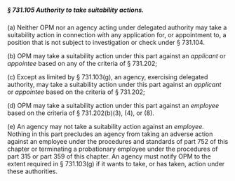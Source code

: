 ##### § 731.105 Authority to take suitability actions. #####

(a) Neither OPM nor an agency acting under delegated authority may take a suitability action in connection with any application for, or appointment to, a position that is not subject to investigation or check under § 731.104.

(b) OPM may take a suitability action under this part against an *applicant* or *appointee* based on any of the criteria of § 731.202;

(c) Except as limited by § 731.103(g), an agency, exercising delegated authority, may take a suitability action under this part against an *applicant* or *appointee* based on the criteria of § 731.202;

(d) OPM may take a suitability action under this part against an *employee* based on the criteria of § 731.202(b)(3), (4), or (8).

(e) An agency may not take a suitability action against an *employee.* Nothing in this part precludes an agency from taking an adverse action against an employee under the procedures and standards of part 752 of this chapter or terminating a probationary employee under the procedures of part 315 or part 359 of this chapter. An agency must notify OPM to the extent required in § 731.103(g) if it wants to take, or has taken, action under these authorities.